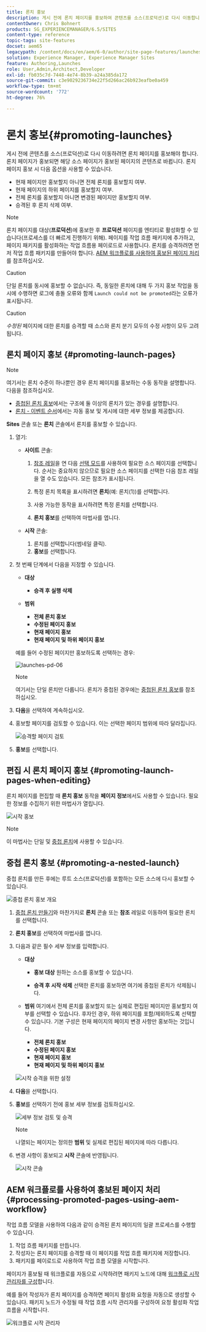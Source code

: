 ```yaml
---
title: 론치 홍보
description: 게시 전에 론치 페이지를 홍보하여 콘텐츠를 소스(프로덕션)로 다시 이동합니다.
contentOwner: Chris Bohnert
products: SG_EXPERIENCEMANAGER/6.5/SITES
content-type: reference
topic-tags: site-features
docset: aem65
legacypath: /content/docs/en/aem/6-0/author/site-page-features/launches
solution: Experience Manager, Experience Manager Sites
feature: Authoring,Launches
role: User,Admin,Architect,Developer
exl-id: fb035c7d-7448-4e74-8b39-a24a385da172
source-git-commit: c3e9029236734e22f5d266ac26b923eafbe0a459
workflow-type: tm+mt
source-wordcount: '772'
ht-degree: 76%

---
```


# 론치 홍보{#promoting-launches}

게시 전에 콘텐츠를 소스(프로덕션)로 다시 이동하려면 론치 페이지를 홍보해야 합니다. 론치 페이지가 홍보되면 해당 소스 페이지가 홍보된 페이지의 콘텐츠로 바뀝니다. 론치 페이지 홍보 시 다음 옵션을 사용할 수 있습니다.

* 현재 페이지만 홍보할지 아니면 전체 론치를 홍보할지 여부.
* 현재 페이지의 하위 페이지를 홍보할지 여부.
* 전체 론치를 홍보할지 아니면 변경된 페이지만 홍보할지 여부.
* 승격된 후 론치 삭제 여부.

>[!NOTE]
>
>론치 페이지를 대상(**프로덕션**)에 홍보한 후 **프로덕션** 페이지를 엔티티로 활성화할 수 있습니다(프로세스를 더 빠르게 진행하기 위해). 페이지를 작업 흐름 패키지에 추가하고, 페이지 패키지를 활성화하는 작업 흐름용 페이로드로 사용합니다. 론치를 승격하려면 먼저 작업 흐름 패키지를 만들어야 합니다. [AEM 워크플로를 사용하여 홍보된 페이지 처리](#processing-promoted-pages-using-aem-workflow)를 참조하십시오.

>[!CAUTION]
>
>단일 론치를 동시에 홍보할 수 없습니다. 즉, 동일한 론치에 대해 두 가지 홍보 작업을 동시에 수행하면 로그에 충돌 오류와 함께 `Launch could not be promoted`라는 오류가 표시됩니다.

>[!CAUTION]
>
>*수정된* 페이지에 대한 론치를 승격할 때 소스와 론치 분기 모두의 수정 사항이 모두 고려됩니다.

## 론치 페이지 홍보 {#promoting-launch-pages}

>[!NOTE]
>
>여기서는 론치 수준이 하나뿐인 경우 론치 페이지를 홍보하는 수동 동작을 설명합니다. 다음을 참조하십시오.
>
>* [중첩된 론치 홍보](#promoting-a-nested-launch)에서는 구조에 둘 이상의 론치가 있는 경우를 설명합니다.
>* [론치 - 이벤트 순서](/help/sites-authoring/launches.md#launches-the-order-of-events)에서는 자동 홍보 및 게시에 대한 세부 정보를 제공합니다.
>

**Sites** 콘솔 또는 **론치** 콘솔에서 론치를 홍보할 수 있습니다.

1. 열기:

   * **사이트** 콘솔:

      1. [참조 레일](/help/sites-authoring/author-environment-tools.md#showingpagereferences)을 연 다음 [선택 모드](/help/sites-authoring/basic-handling.md)를 사용하여 필요한 소스 페이지를 선택합니다. 순서는 중요하지 않으므로 필요한 소스 페이지를 선택한 다음 참조 레일을 열 수도 있습니다. 모든 참조가 표시됩니다.

      1. 특정 론치 목록을 표시하려면 **론치**(예: 론치(1))를 선택합니다.
      1. 사용 가능한 동작을 표시하려면 특정 론치를 선택합니다.
      1. **론치 홍보**&#x200B;를 선택하여 마법사를 엽니다.

   * **시작** 콘솔:

      1. 론치를 선택합니다(썸네일 클릭).
      1. **홍보**&#x200B;를 선택합니다.

1. 첫 번째 단계에서 다음을 지정할 수 있습니다.

   * **대상**

      * **승격 후 실행 삭제**

   * **범위**

      * **전체 론치 홍보**
      * **수정된 페이지 홍보**
      * **현재 페이지 홍보**
      * **현재 페이지 및 하위 페이지 홍보**

   예를 들어 수정된 페이지만 홍보하도록 선택하는 경우:

   ![launches-pd-06](assets/launches-pd-06.png)

   >[!NOTE]
   >
   >여기서는 단일 론치만 다룹니다. 론치가 중첩된 경우에는 [중첩된 론치 홍보](#promoting-a-nested-launch)를 참조하십시오.

1. **다음**&#x200B;을 선택하여 계속하십시오.
1. 홍보할 페이지를 검토할 수 있습니다. 이는 선택한 페이지 범위에 따라 달라집니다.

   ![승격할 페이지 검토](assets/chlimage_1-102.png)

1. **홍보**&#x200B;를 선택합니다.

## 편집 시 론치 페이지 홍보 {#promoting-launch-pages-when-editing}

론치 페이지를 편집할 때 **론치 홍보** 동작을 **페이지 정보**&#x200B;에서도 사용할 수 있습니다. 필요한 정보를 수집하기 위한 마법사가 열립니다.

![시작 홍보](assets/chlimage_1-103.png)

>[!NOTE]
>
>이 마법사는 단일 및 [중첩 론치](#promoting-a-nested-launch)에 사용할 수 있습니다.

## 중첩 론치 홍보 {#promoting-a-nested-launch}

중첩 론치를 만든 후에는 루트 소스(프로덕션)를 포함하는 모든 소스에 다시 홍보할 수 있습니다.

![중첩 론치 홍보 개요](assets/chlimage_1-104.png)

1. [중첩 론치 만들기](#creatinganestedlaunchlaunchwithinalaunch)와 마찬가지로 **론치** 콘솔 또는 **참조** 레일로 이동하여 필요한 론치를 선택합니다.
1. **론치 홍보**&#x200B;를 선택하여 마법사를 엽니다.

1. 다음과 같은 필수 세부 정보를 입력합니다.

   * **대상**

      * **홍보 대상**
원하는 소스를 홍보할 수 있습니다.

      * **승격 후 시작 삭제**
선택한 론치를 홍보하면 여기에 중첩된 론치가 삭제됩니다.

   * **범위**
여기에서 전체 론치를 홍보할지 또는 실제로 편집된 페이지만 홍보할지 여부를 선택할 수 있습니다. 후자인 경우, 하위 페이지를 포함/제외하도록 선택할 수 있습니다. 기본 구성은 현재 페이지의 페이지 변경 사항만 홍보하는 것입니다.

      * **전체 론치 홍보**
      * **수정된 페이지 홍보**
      * **현재 페이지 홍보**
      * **현재 페이지 및 하위 페이지 홍보**

   ![시작 승격을 위한 설정](assets/chlimage_1-105.png)

1. **다음**&#x200B;을 선택합니다.
1. **홍보**&#x200B;를 선택하기 전에 홍보 세부 정보를 검토하십시오.

   ![세부 정보 검토 및 승격](assets/chlimage_1-106.png)

   >[!NOTE]
   >
   >나열되는 페이지는 정의한 **범위** 및 실제로 편집된 페이지에 따라 다릅니다.

1. 변경 사항이 홍보되고 **시작** 콘솔에 반영됩니다.

   ![시작 콘솔](assets/chlimage_1-107.png)

## AEM 워크플로를 사용하여 홍보된 페이지 처리 {#processing-promoted-pages-using-aem-workflow}

작업 흐름 모델을 사용하여 다음과 같이 승격된 론치 페이지의 일괄 프로세스를 수행할 수 있습니다.

1. 작업 흐름 패키지를 만듭니다.
1. 작성자는 론치 페이지를 승격할 때 이 페이지를 작업 흐름 패키지에 저장합니다.
1. 패키지를 페이로드로 사용하여 작업 흐름 모델을 시작합니다.

페이지가 홍보될 때 워크플로를 자동으로 시작하려면 패키지 노드에 대해 [워크플로 시작 관리자를 구성](/help/sites-administering/workflows-starting.md#workflows-launchers)합니다.

예를 들어 작성자가 론치 페이지를 승격하면 페이지 활성화 요청을 자동으로 생성할 수 있습니다. 패키지 노드가 수정될 때 작업 흐름 시작 관리자를 구성하여 요청 활성화 작업 흐름을 시작합니다.

![워크플로 시작 관리자](assets/chlimage_1-108.png)
